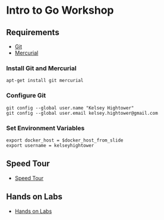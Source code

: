 # Intro to Go Workshop

## Requirements

- [Git](http://git-scm.com)
- [Mercurial](http://mercurial.selenic.com)

### Install Git and Mercurial

    apt-get install git mercurial

### Configure Git

    git config --global user.name "Kelsey Hightower"
    git config --global user.email kelsey.hightower@gmail.com

### Set Environment Variables

    export docker_host = $docker_host_from_slide
    export username = kelseyhightower

## Speed Tour

- [Speed Tour](speed_tour.md)

## Hands on Labs

- [Hands on Labs](labs)
